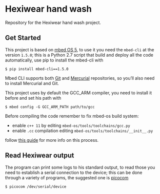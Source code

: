 # Hexiwear hand wash
Repository for the Hexiwear hand wash project.

## Get Started

This project is based on [mbed OS 5](https://os.mbed.com/docs/mbed-os/v5.15/introduction/index.html), to use it you need the `mbed-cli` at the version `1.5.0`; this is a Python 2.7 script that build and deploy all the code automatically, use pip to install the mbed-cli with

```console
$ pip install mbed-cli==1.5.0
```

Mbed CLI supports both [Git](https://git-scm.com/) and [Mercurial](https://www.mercurial-scm.org/) repositories, so you’ll also need to install Mercurial and Git.

This project uses by default the GCC_ARM compiler, you need to install it before and set his path with

```console
$ mbed config -G GCC_ARM_PATH path/to/gcc
```

Before compiling the code remember to fix mbed-os build system: 

* enable `c++ 11` by editing `mbed-os/tools/toolchains/gcc.py` 
* enable `.cc` compilation editing `mbed-os/tools/toolchains/__init__.py` 

follow [this guide](https://github.com/ARMmbed/mbed-os/pull/7437/files) for more info on this process.

## Read Hexiwear output

The program can print some logs to his standard output, to read those you need to establish a serial connection to the device; this can be done through a variety of programs, the suggested one is [picocom](https://linux.die.net/man/8/picocom)

```console
$ picocom /dev/serial/device
```
